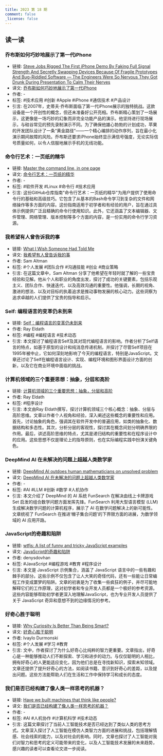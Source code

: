 ```yaml
---
title: 2023 第 18 期
comment: false
_license: false
---
```


## 读一读

### 乔布斯如何巧妙地展示了第一代iPhone

- 链接: [Steve Jobs Rigged The First iPhone Demo By Faking Full Signal Strength And Secretly Swapping Devices Because Of Fragile Prototypes And Bug-Riddled Software — The Engineers Were So Nervous They Got Drunk During Presentation To Calm Their Nerves](https://finance.yahoo.com/news/steve-jobs-rigged-first-iphone-152527272.html)
- 译文: [乔布斯如何巧妙地展示了第一代iPhone](https://www.notion.so/iPhone-b176dfc0b9ca4413857c69ae10e2291f?pvs=21)
- 作者: -
- 标签: #技术应用 #创新 #Apple #iPhone #通信技术 #产品设计
- 引言: 在2007年，史蒂夫·乔布斯面临了第一代iPhone展示的独特挑战。这款设备是一个开创性的概念，但还未准备好公开亮相。乔布斯精心策划了一场展示，这更像是一场巧妙的幻象而非完全功能产品的演示。他坚持进行现场展示，与硅谷常见的预先录制演示不同。为了确保他雄心勃勃的计划成功，苹果的开发团队设计了一条“黄金路径”——一个精心编排的动作序列，旨在最小化演示期间故障的风险。乔布斯还要求iPhone始终显示满信号强度，无论实际信号质量如何，以令人信服地展示手机的无线功能。

### 命令行艺术：一页纸的精华

- 链接: [Master the command line, in one page](https://github.com/jlevy/the-art-of-command-line)
- 译文: [命令行艺术：一页纸的精华](https://github.com/jlevy/the-art-of-command-line/blob/master/README-zh.md)
- 作者: -
- 标签: #软件开发 #Linux #命令行 #技术应用
- 引言: 这份GitHub仓库指南"命令行艺术：一页纸的精华"为用户提供了使用命令行的基础和高级技巧。它包含了从基本的Bash命令学习到复杂的文件和网络操作等多方面的内容。这份指南适用于初学者和有经验的用户，旨在通过具体示例提供广泛且精确的命令行使用知识。此外，它还涵盖了文本编辑器、文件管理、网络管理、版本控制等多个方面的内容，是一份实用的命令行学习资源。

### 我希望有人曾告诉我的事

- 链接: [What I Wish Someone Had Told Me](https://blog.samaltman.com/what-i-wish-someone-had-told-me)
- 译文: [我希望有人曾告诉我的事](https://www.notion.so/05e793bad4864576912f11429de7c721?pvs=21)
- 作者: Sam Altman
- 标签: #个人发展 #团队合作 #沟通技能 #创业 #商业策略
- 引言: 在这篇文章中，Sam Altman 分享了他希望在年轻时就了解的一些宝贵经验和见解。他从个人和职业的角度出发，探讨了成功的关键要素，包括乐观主义、团队合作、快速迭代、以及高效沟通的重要性。他强调，长期的视角、激进的想法、以及对目标的执着追求是推动事物发展的核心动力。这些洞察为追求卓越的人们提供了宝贵的指导和启示。

### Self: 编程语言的变革仍未到来

- 链接: [Self：编程语言的变革仍未到来](https://ray-eldath.me/programming/self-language/)
- 作者: Ray Eldath
- 标签: #编程 #编程语言 #技术动态
- 引言: 本文探讨了编程语言Self及其对现代编程语言的影响。作者分析了Self语言的特点，如基于原型的设计和纯消息传递机制，并探讨了尽管Self项目在1995年被中止，它如何深刻地影响了今天的编程语言，特别是JavaScript。文章还讨论了Self在编程语言设计、实现、编程环境和图形界面设计方面的创新，以及它在商业环境中面临的挑战。

### 计算机领域的三个重要思想：抽象，分层和高阶

- 链接: [计算机领域的三个重要思想：抽象，分层和高阶](https://ray-eldath.me/programming/three-important-ideas/)
- 作者: Ray Eldath
- 标签: #程序设计
- 引言: 本文由Ray Eldath撰写，探讨计算机领域三个核心概念：抽象、分层与高阶思维。文章以作者个人视角和经验，深入阐述这些概念的重要性和应用。首先，讨论抽象的角色，强调其在软件开发中的普遍应用，如类的抽象化、数据结构和多态性。其次，分析分层的客观性，探讨其在概念间划分明确界限的作用。最后，讲述高阶思维的特点，尤其是递归结构的重要性和在程序设计中的应用。这些思想不仅是理论上的指导原则，也在实际编程实践中扮演关键角色。

### DeepMind AI 在未解决的问题上超越人类数学家

- 链接: [DeepMind AI outdoes human mathematicians on unsolved problem](https://www.nature.com/articles/d41586-023-04043-w)
- 译文: [DeepMind AI 在未解决的问题上超越人类数学家](https://www.notion.so/49fb0c37316949149f61722173a24bab?pvs=21)
- 作者: -
- 标签: #AI #LLM #创新 #数学 #人机协作
- 引言: 本文介绍了 DeepMind 的 AI 系统 FunSearch 在解决由线上卡牌游戏 Set 启发的组合数学问题方面发挥先锋。FunSearch 利用大型语言模型 (LLM)生成解决数学问题的计算机程序，展示了 AI 在数学问题解决上的新可能性。文章统视了 FunSearch 在推进‘帽子集合问题’的下界限方面的进展，为数学领域的 AI 应用开路。

### JavaScript的奇趣和陷阱

- 链接: [wtfjs: A list of funny and tricky JavaScript examples](https://github.com/denysdovhan/wtfjs)
- 译文: [JavaScript的奇趣和陷阱](https://github.com/denysdovhan/wtfjs/blob/master/README-zh-cn.md)
- 作者: denysdovhan
- 标签: #JavaScript #编程游戏 #教育 #程序设计
- 引言: 本文是 JavaScript 示例集合，涵盖了 JavaScript 语言中的一些有趣和棘手的部分。这些示例不仅包含了让人大笑的奇怪代码，还有一些能让日常编程工作变成噩梦的陷阱。文章的初衷是为了收集一些疯狂的例子，并尽可能地解释它们的工作原理，这对初学者和专业开发人员都是一个极好的参考资源。这些内容能够帮助初学者更深入地理解JavaScript，也为专业开发人员提供了关于 JavaScript 奇异和意想不到的边缘情况的参考。

### 好奇心胜于聪明

- 链接: [Why Curiosity Is Better Than Being Smart?](https://durmonski.com/life-advice/curiosity-is-better-than-being-smart/)
- 译文: [好奇心胜于聪明](https://www.notion.so/db2f2ffe42d64bc99e2c6d1279280026?pvs=21)
- 作者: Ivaylo Durmonski
- 标签: #个人发展 #学习 #教育
- 引言: 文中，作者探讨了为什么好奇心比纯粹的智力更重要。文章指出，好奇心是一种能够推动人们不断探索、学习和进步的动力。与仅仅聪明的人相比，拥有好奇心的人更能适应变化，因为他们总是在寻找新知识，探索未知领域。文章还提供了提升好奇心的方法，如阅读书籍、意识到好奇心的差距，以及提出问题。这些方法能帮助人们在生活和工作中保持学习和成长的态度。

### 我们是否已经构建了像人类一样思考的机器？

- 链接: [Have we built machines that think like people?](https://arxiv.org/abs/2311.16093)
- 译文: [我们是否已经构建了像人类一样思考的机器？](https://www.notion.so/a052394aa3b84957af1e882c07c14bb6?pvs=21)
- 作者: -
- 标签: #AI #人机协作 #计算机科学 #技术动态
- 引言: 这篇文章探讨了当前人工智能技术是否已经达到了类似人类的思考方式。文章深入探讨了人工智能在模仿人类智力方面的进展和挑战，包括理解情感、社会线索的能力，以及对社会的影响。同时，文章也探讨了人工智能对我们对智力和思考的定义可能带来的变化，以及人工智能技术发展的未来趋势，感兴趣的读者可以查看论文进一步阅读。